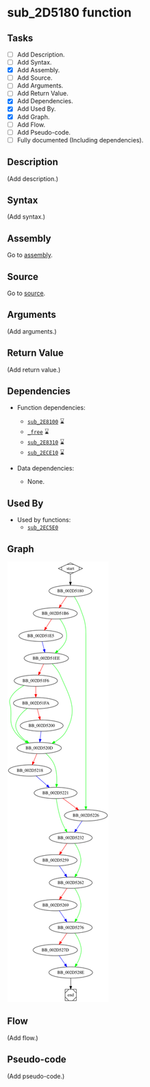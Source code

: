# sub_2D5180 function

## Tasks

- [ ] Add Description.
- [ ] Add Syntax.
- [X] Add Assembly.
- [ ] Add Source.
- [ ] Add Arguments.
- [ ] Add Return Value.
- [X] Add Dependencies.
- [X] Add Used By.
- [X] Add Graph.
- [ ] Add Flow.
- [ ] Add Pseudo-code.
- [ ] Fully documented (Including dependencies).

## Description

(Add description.)

## Syntax

(Add syntax.)

## Assembly

Go to [assembly](../asm/sub_2D5180.asm).

## Source

Go to [source](../cc/sub_2D5180.cc).

## Arguments

(Add arguments.)

## Return Value

(Add return value.)

## Dependencies

* Function dependencies:
  * [`sub_2E8100`](sub_2E8100.md) ⌛
  * [`_free`](_free.md) ⌛
  * [`sub_2E8310`](sub_2E8310.md) ⌛
  * [`sub_2ECE10`](sub_2ECE10.md) ⌛

* Data dependencies:
  * None.

## Used By

* Used by functions:
  * [`sub_2EC5E0`](sub_2EC5E0.md)

## Graph

![sub_2D5180 Graph](../svg/sub_2D5180.svg "sub_2D5180 Graph")

## Flow

(Add flow.)

## Pseudo-code

(Add pseudo-code.)
